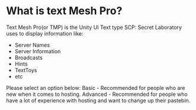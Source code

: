# What is text Mesh Pro?
Text Mesh Pro(or TMP) is the Unity UI Text type SCP: Secret Laboratory uses to display information like:

- Server Names
- Server Information
- Broadcasts
- Hints
- TextToys
- etc

Please select an option below:
Basic - Recommended for people who are new when it comes to hosting.
Advanced - Recommended for people who have a lot of experience with hosting and want to change up their pastebin.
